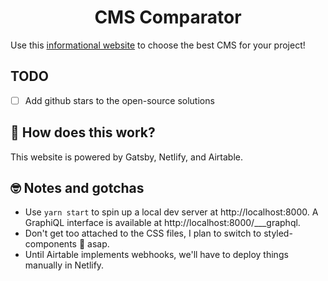 <h1 align="center">
  CMS Comparator
</h1>

Use this [informational website](https://cms-comparator.netlify.com) to choose the best CMS for your project!

## TODO

- [ ] Add github stars to the open-source solutions

## 🤔 How does this work?

This website is powered by Gatsby, Netlify, and Airtable.

## 🤓 Notes and gotchas

- Use `yarn start` to spin up a local dev server at http://localhost:8000. A GraphiQL interface is available at http://localhost:8000/___graphql.
- Don't get too attached to the CSS files, I plan to switch to styled-components 💅 asap.
- Until Airtable implements webhooks, we'll have to deploy things manually in Netlify.
